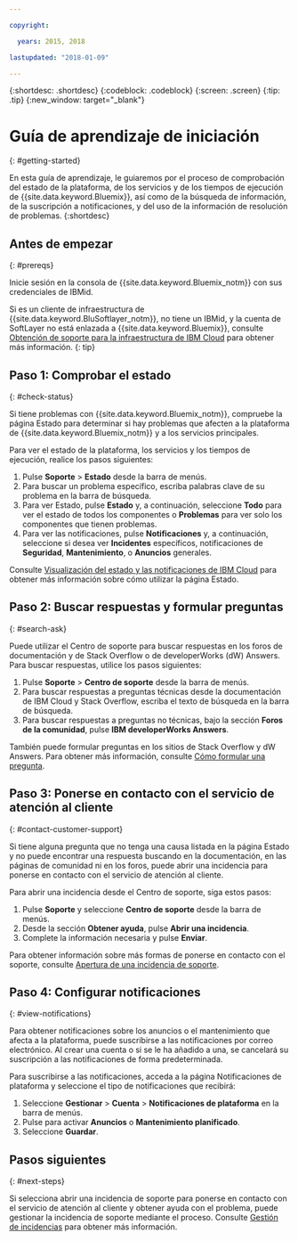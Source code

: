 ```yaml
---

copyright:

  years: 2015, 2018

lastupdated: "2018-01-09"

---
```



{:shortdesc: .shortdesc}
{:codeblock: .codeblock}
{:screen: .screen}
{:tip: .tip}
{:new_window: target="_blank"}

# Guía de aprendizaje de iniciación
{: #getting-started}

En esta guía de aprendizaje, le guiaremos por el proceso de comprobación del estado de la plataforma, de los servicios y de los tiempos de ejecución de {{site.data.keyword.Bluemix}}, así como de la búsqueda de información, de la suscripción a notificaciones, y del uso de la información de resolución de problemas.
{:shortdesc}

## Antes de empezar
{: #prereqs}

Inicie sesión en la consola de {{site.data.keyword.Bluemix_notm}} con sus credenciales de IBMid.

Si es un cliente de infraestructura de {{site.data.keyword.BluSoftlayer_notm}}, no tiene un IBMid, y la cuenta de SoftLayer no está enlazada a {{site.data.keyword.Bluemix}}, consulte [Obtención de soporte para la infraestructura de IBM Cloud](/docs/customer-portal/cpsupport.html#customerportal_support) para obtener más información.
{: tip}

## Paso 1: Comprobar el estado
{: #check-status}

Si tiene problemas con {{site.data.keyword.Bluemix_notm}}, compruebe la página Estado para determinar si hay problemas que afecten a la plataforma de {{site.data.keyword.Bluemix_notm}} y a los servicios principales.

Para ver el estado de la plataforma, los servicios y los tiempos de ejecución, realice los pasos siguientes:
  1. Pulse **Soporte** > **Estado** desde la barra de menús.  
  2. Para buscar un problema específico, escriba palabras clave de su problema en la barra de búsqueda.
  3. Para ver Estado, pulse **Estado** y, a continuación, seleccione **Todo** para ver el estado de todos los componentes o **Problemas** para ver solo los componentes que tienen problemas.
  4. Para ver las notificaciones, pulse **Notificaciones** y, a continuación, seleccione si desea ver **Incidentes** específicos, notificaciones de **Seguridad**, **Mantenimiento**, o **Anuncios** generales.

Consulte [Visualización del estado y las notificaciones de IBM Cloud](/docs/get-support/ViewStatus.html#viewing-bluemix-status) para obtener más información sobre cómo utilizar la página Estado.

## Paso 2: Buscar respuestas y formular preguntas
{: #search-ask}

Puede utilizar el Centro de soporte para buscar respuestas en los foros de documentación y de Stack Overflow o de developerWorks (dW) Answers. Para buscar respuestas, utilice los pasos siguientes:
  1. Pulse **Soporte** > **Centro de soporte** desde la barra de menús.
  2. Para buscar respuestas a preguntas técnicas desde la documentación de IBM Cloud y Stack Overflow, escriba el texto de búsqueda en la barra de búsqueda.
  3. Para buscar respuestas a preguntas no técnicas, bajo la sección **Foros de la comunidad**, pulse **IBM developerWorks Answers**.

También puede formular preguntas en los sitios de Stack Overflow y dW Answers.  Para obtener más información, consulte [Cómo formular una pregunta](/docs/get-support/howtogetsupport.html#asking-a-question).

## Paso 3: Ponerse en contacto con el servicio de atención al cliente
{: #contact-customer-support}

Si tiene alguna pregunta que no tenga una causa listada en la página Estado y no puede encontrar una respuesta buscando en la documentación, en las páginas de comunidad ni en los foros, puede abrir una incidencia para ponerse en contacto con el servicio de atención al cliente.

Para abrir una incidencia desde el Centro de soporte, siga estos pasos:
  1. Pulse **Soporte** y seleccione **Centro de soporte** desde la barra de menús.
  2. Desde la sección **Obtener ayuda**, pulse **Abrir una incidencia**.
  3. Complete la información necesaria y pulse **Enviar**.

Para obtener información sobre más formas de ponerse en contacto con el soporte, consulte [Apertura de una incidencia de soporte](/docs/get-support/howtogetsupport.html#open-ticket).

## Paso 4: Configurar notificaciones
{: #view-notifications}

Para obtener notificaciones sobre los anuncios o el mantenimiento que afecta a la plataforma, puede suscribirse a las notificaciones por correo electrónico. Al crear una cuenta o si se le ha añadido a una, se cancelará su suscripción a las notificaciones de forma predeterminada.

Para suscribirse a las notificaciones, acceda a la página Notificaciones de plataforma y seleccione el tipo de notificaciones que recibirá:
  1. Seleccione **Gestionar** > **Cuenta** > **Notificaciones de plataforma** en la barra de menús.
  2. Pulse para activar **Anuncios** o **Mantenimiento planificado**.
  3. Seleccione **Guardar**.

## Pasos siguientes
{: #next-steps}

Si selecciona abrir una incidencia de soporte para ponerse en contacto con el servicio de atención al cliente y obtener ayuda con el problema, puede gestionar la incidencia de soporte mediante el proceso.  Consulte [Gestión de incidencias](/docs/get-support/mantick.html#check-ticket-status) para obtener más información.
